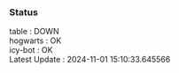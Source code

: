 ### Status


table : DOWN  
hogwarts : OK  
icy-bot : OK  
Latest Update : 2024-11-01 15:10:33.645566
